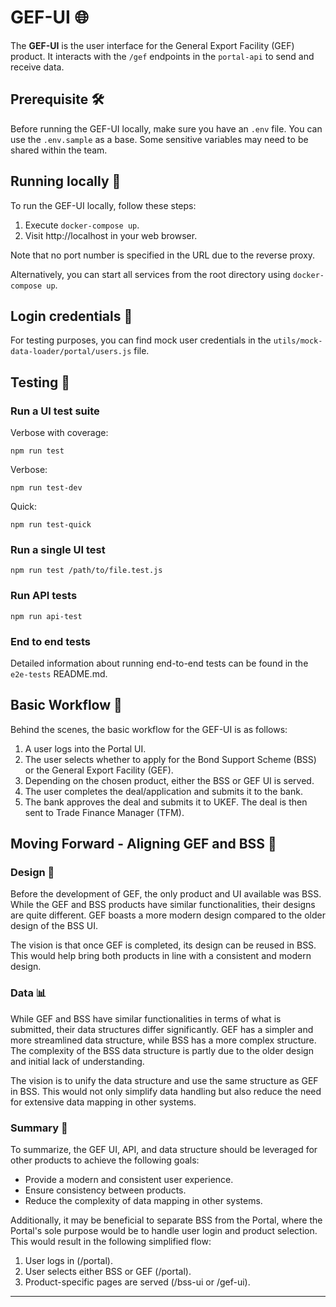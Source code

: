 # GEF-UI 🌐

The **GEF-UI** is the user interface for the General Export Facility (GEF) product. It interacts with the `/gef` endpoints in the `portal-api` to send and receive data.

## Prerequisite 🛠️

Before running the GEF-UI locally, make sure you have an `.env` file. You can use the `.env.sample` as a base. Some sensitive variables may need to be shared within the team.

## Running locally 🏃

To run the GEF-UI locally, follow these steps:

1. Execute `docker-compose up`.
2. Visit http://localhost in your web browser.

Note that no port number is specified in the URL due to the reverse proxy.

Alternatively, you can start all services from the root directory using `docker-compose up`.

## Login credentials 🔑

For testing purposes, you can find mock user credentials in the `utils/mock-data-loader/portal/users.js` file.

## Testing 🧪

### **Run a UI test suite**

Verbose with coverage:
```shell
npm run test
```

Verbose:
```shell
npm run test-dev
```

Quick:
```shell
npm run test-quick
```

### **Run a single UI test**

```shell
npm run test /path/to/file.test.js
```

### **Run API tests**

```shell
npm run api-test
```

### **End to end tests**

Detailed information about running end-to-end tests can be found in the `e2e-tests` README.md.

## Basic Workflow 🔄

Behind the scenes, the basic workflow for the GEF-UI is as follows:

1. A user logs into the Portal UI.
2. The user selects whether to apply for the Bond Support Scheme (BSS) or the General Export Facility (GEF).
3. Depending on the chosen product, either the BSS or GEF UI is served.
4. The user completes the deal/application and submits it to the bank.
5. The bank approves the deal and submits it to UKEF. The deal is then sent to Trade Finance Manager (TFM).

## Moving Forward - Aligning GEF and BSS 🚀

### Design 🎨

Before the development of GEF, the only product and UI available was BSS. While the GEF and BSS products have similar functionalities, their designs are quite different. GEF boasts a more modern design compared to the older design of the BSS UI.

The vision is that once GEF is completed, its design can be reused in BSS. This would help bring both products in line with a consistent and modern design.

### Data 📊

While GEF and BSS have similar functionalities in terms of what is submitted, their data structures differ significantly. GEF has a simpler and more streamlined data structure, while BSS has a more complex structure. The complexity of the BSS data structure is partly due to the older design and initial lack of understanding.

The vision is to unify the data structure and use the same structure as GEF in BSS. This would not only simplify data handling but also reduce the need for extensive data mapping in other systems.

### Summary 📝

To summarize, the GEF UI, API, and data structure should be leveraged for other products to achieve the following goals:

- Provide a modern and consistent user experience.
- Ensure consistency between products.
- Reduce the complexity of data mapping in other systems.

Additionally, it may be beneficial to separate BSS from the Portal, where the Portal's sole purpose would be to handle user login and product selection. This would result in the following simplified flow:

1. User logs in (/portal).
2. User selects either BSS or GEF (/portal).
3. Product-specific pages are served (/bss-ui or /gef-ui).

---